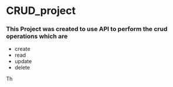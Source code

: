 # __CRUD_project__

### This Project was created to use API to perform the crud operations which are 
 * create 
 * read 
 * update
 * delete  

Th
